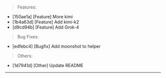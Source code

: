 > Features:
- [150ae1a] [Feature] More kimi
- [1b4a63d] [Feature] Add kimi-k2
- [d9cd94b] [Feature] Add Grok-4

> Bug Fixes:
- [edfebc4] [Bugfix] Add moonshot to helper

> Others:
- [1d7941d] [Other] Update README


---
